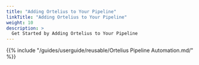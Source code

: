 ```yaml
---
title: "Adding Ortelius to Your Pipeline"
linkTitle: "Adding Ortelius to Your Pipeline"
weight: 10
description: >
  Get Started by Adding Ortelius to Your Pipeline
---
```

{{% include "/guides/userguide/reusable/Ortelius Pipeline Automation.md/" %}}


